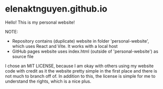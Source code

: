 # elenaktnguyen.github.io

Hello! This is my personal website!

NOTE: 
- Repository contains (duplicate) website in folder 'personal-website', which uses React and Vite. It works with a local host
- GitHub pages website uses index.html (outside of 'personal-website') as source file

I chose an MIT LICENSE, because I am okay with others using my website code with credit as it the website pretty simple in the first place and there is not much to branch off of. In addition to this, the license is simple for me to understand the rights, which is a nice plus. 
